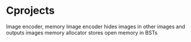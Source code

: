 # Cprojects
Image encoder, memory
Image encoder hides images in other images and outputs images
memory allocator stores open memory in BSTs

